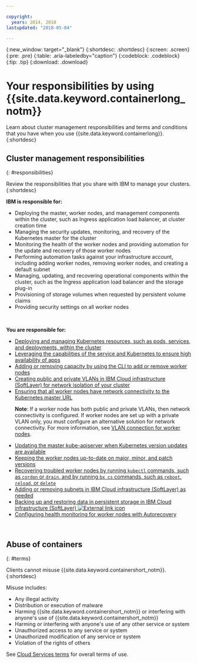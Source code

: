 ```yaml
---

copyright:
  years: 2014, 2018
lastupdated: "2018-05-04"

---
```


{:new_window: target="_blank"}
{:shortdesc: .shortdesc}
{:screen: .screen}
{:pre: .pre}
{:table: .aria-labeledby="caption"}
{:codeblock: .codeblock}
{:tip: .tip}
{:download: .download}



# Your responsibilities by using {{site.data.keyword.containerlong_notm}}
Learn about cluster management responsibilities and terms and conditions that you have when you use {{site.data.keyword.containerlong}}.
{:shortdesc}

## Cluster management responsibilities
{: #responsibilities}

Review the responsibilities that you share with IBM to manage your clusters.
{:shortdesc}

**IBM is responsible for:**

- Deploying the master, worker nodes, and management components within the cluster, such as Ingress application load balancer, at cluster creation time
- Managing the security updates, monitoring, and recovery of the Kubernetes master for the cluster
- Monitoring the health of the worker nodes and providing automation for the update and recovery of those worker nodes
- Performing automation tasks against your infrastructure account, including adding worker nodes, removing worker nodes, and creating a default subnet
- Managing, updating, and recovering operational components within the cluster, such as the Ingress application load balancer and the storage plug-in
- Provisioning of storage volumes when requested by persistent volume claims
- Providing security settings on all worker nodes

</br>

**You are responsible for:**

- [Deploying and managing Kubernetes resources, such as pods, services, and deployments, within the cluster](cs_app.html#app_cli)
- [Leveraging the capabilities of the service and Kubernetes to ensure high availability of apps](cs_app.html#highly_available_apps)
- [Adding or removing capacity by using the CLI to add or remove worker nodes](cs_cli_reference.html#cs_worker_add)
- [Creating public and private VLANs in IBM Cloud infrastructure (SoftLayer) for network isolation of your cluster](/docs/infrastructure/vlans/getting-started.html#getting-started-with-vlans)
- [Ensuring that all worker nodes have network connectivity to the Kubernetes master URL](cs_firewall.html#firewall) <p>**Note**: If a worker node has both public and private VLANs, then network connectivity is configured. If worker nodes are set up with a private VLAN only, you must configure an alternative solution for network connectivity. For more information, see [VLAN connection for worker nodes](cs_clusters.html#worker_vlan_connection). </p>
- [Updating the master kube-apiserver when Kubernetes version updates are available](cs_cluster_update.html#master)
- [Keeping the worker nodes up-to-date on major, minor, and patch versions](cs_cluster_update.html#worker_node)
- [Recovering troubled worker nodes by running `kubectl` commands, such as `cordon` or `drain`, and by running `bx cs` commands, such as `reboot`, `reload`, or `delete`](cs_cli_reference.html#cs_worker_reboot)
- [Adding or removing subnets in IBM Cloud infrastructure (SoftLayer) as needed](cs_subnets.html#subnets)
- [Backing up and restoring data in persistent storage in IBM Cloud infrastructure (SoftLayer) ![External link icon](../icons/launch-glyph.svg "External link icon")](../services/RegistryImages/ibm-backup-restore/index.html)
- [Configuring health monitoring for worker nodes with Autorecovery](cs_health.html#autorecovery)

<br />


## Abuse of containers
{: #terms}

Clients cannot misuse {{site.data.keyword.containershort_notm}}.
{:shortdesc}

Misuse includes:

*   Any illegal activity
*   Distribution or execution of malware
*   Harming {{site.data.keyword.containershort_notm}} or interfering with anyone's use of {{site.data.keyword.containershort_notm}}
*   Harming or interfering with anyone's use of any other service or system
*   Unauthorized access to any service or system
*   Unauthorized modification of any service or system
*   Violation of the rights of others


See [Cloud Services terms](https://console.bluemix.net/docs/overview/terms-of-use/notices.html#terms) for overall terms of use.
